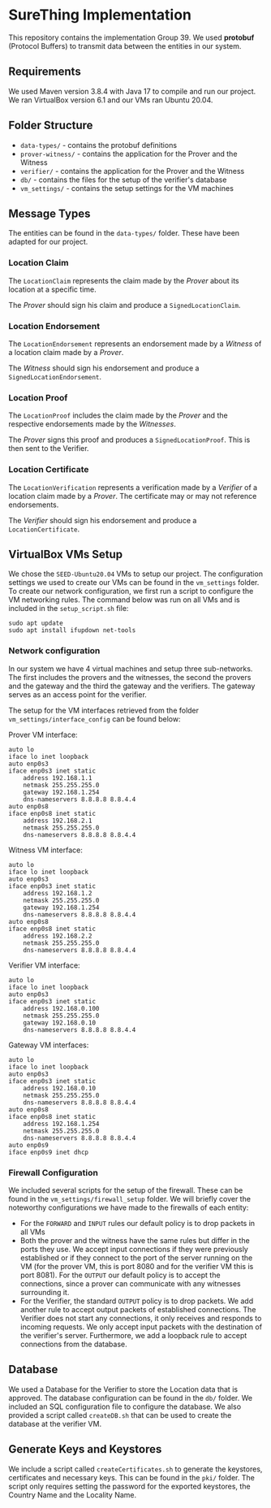 # SureThing Implementation

This repository contains the implementation Group 39. We used **protobuf** (Protocol Buffers) to transmit data between the entities in our system.

## Requirements
We used Maven version 3.8.4 with Java 17 to compile and run our project. We ran VirtualBox version 6.1 and our VMs ran Ubuntu 20.04.

## Folder Structure

- `data-types/` - contains the protobuf definitions
- `prover-witness/` - contains the application for the Prover and the Witness
- `verifier/` - contains the application for the Prover and the Witness
- `db/` - contains the files for the setup of the verifier's database
- `vm_settings/` - contains the setup settings for the VM machines

## Message Types

The entities can be found in the `data-types/` folder. These have been adapted for our project.

### Location Claim

The `LocationClaim` represents the claim made by the *Prover* about its location at a specific time.

The *Prover* should sign his claim and produce a `SignedLocationClaim`.

### Location Endorsement

The `LocationEndorsement` represents an endorsement made by a *Witness* of a location claim made by a *Prover*.

The *Witness* should sign his endorsement and produce a `SignedLocationEndorsement`.

### Location Proof

The `LocationProof` includes the claim made by the *Prover* and the respective endorsements made by the *Witnesses*.

The *Prover* signs this proof and produces a `SignedLocationProof`. This is then sent to the Verifier.

### Location Certificate

The `LocationVerification` represents a verification made by a *Verifier* of a location claim made by a *Prover*.
The certificate may or may not reference endorsements.

The *Verifier* should sign his endorsement and produce a `LocationCertificate`.

## VirtualBox VMs Setup
We chose the `SEED-Ubuntu20.04` VMs to setup our project. The configuration settings we used to create our VMs can be found in the `vm_settings` folder. To create our network configuration, we first run a script to configure the VM networking rules. The command below was run on all VMs and is included in the `setup_script.sh` file:

```
sudo apt update
sudo apt install ifupdown net-tools
```

### Network configuration
In our system we have 4 virtual machines and setup three sub-networks. The first includes the provers and the witnesses, the second the provers and the gateway and the third the gateway and the verifiers. The gateway serves as an access point for the verifier. 
<!-- The internal network names are as follows:
- Prover: 
  - internal-2
  - internal-3
- Witness
  - internal-3
- Verifier
  - internal-1
- Gateway
  - internal-1
  - internal-2
  - nat -->

The setup for the VM interfaces retrieved from the folder `vm_settings/interface_config` can be found below:

Prover VM interface:
```
auto lo
iface lo inet loopback
auto enp0s3
iface enp0s3 inet static
    address 192.168.1.1
    netmask 255.255.255.0
    gateway 192.168.1.254
    dns-nameservers 8.8.8.8 8.8.4.4
auto enp0s8
iface enp0s8 inet static
    address 192.168.2.1
    netmask 255.255.255.0
    dns-nameservers 8.8.8.8 8.8.4.4

```

Witness VM interface:
```
auto lo
iface lo inet loopback
auto enp0s3
iface enp0s3 inet static
    address 192.168.1.2
    netmask 255.255.255.0
    gateway 192.168.1.254
    dns-nameservers 8.8.8.8 8.8.4.4
auto enp0s8
iface enp0s8 inet static
    address 192.168.2.2
    netmask 255.255.255.0
    dns-nameservers 8.8.8.8 8.8.4.4
```

Verifier VM interface:
```
auto lo
iface lo inet loopback
auto enp0s3
iface enp0s3 inet static
    address 192.168.0.100
    netmask 255.255.255.0
    gateway 192.168.0.10
    dns-nameservers 8.8.8.8 8.8.4.4
```

Gateway VM interfaces:
```
auto lo
iface lo inet loopback
auto enp0s3
iface enp0s3 inet static
    address 192.168.0.10
    netmask 255.255.255.0
    dns-nameservers 8.8.8.8 8.8.4.4
auto enp0s8
iface enp0s8 inet static
    address 192.168.1.254
    netmask 255.255.255.0
    dns-nameservers 8.8.8.8 8.8.4.4
auto enp0s9
iface enp0s9 inet dhcp
```

### Firewall Configuration

We included several scripts for the setup of the firewall. These can be found in the `vm_settings/firewall_setup` folder. We will briefly cover the noteworthy configurations we have made to the firewalls of each entity:

- For the `FORWARD` and `INPUT` rules our default policy is to drop packets in all VMs
- Both the prover and the witness have the same rules but differ in the ports they use. We accept input connections if they were previously established or if they connect to the port of the server running on the VM (for the prover VM, this is port 8080 and for the verifier VM this is port 8081). For the `OUTPUT` our default policy is to accept the connections, since a prover can communicate with any witnesses surrounding it.
- For the Verifier, the standard `OUTPUT` policy is to drop packets. We add another rule to accept output packets of established connections. The Verifier does not start any connections, it only receives and responds to incoming requests. We only accept input packets with the destination of the verifier's server. Furthermore, we add a loopback rule to accept connections from the database.

## Database
We used a Database for the Verifier to store the Location data that is approved. The database configuration can be found in the `db/` folder. We included an SQL configuration file to configure the database. We also provided a script called `createDB.sh` that can be used to create the database at the verifier VM.

## Generate Keys and Keystores
We include a script called `createCertificates.sh` to generate the keystores, certificates and necessary keys. This can be found in the `pki/` folder. The script only requires setting the password for the exported keystores, the Country Name and the Locality Name. 

